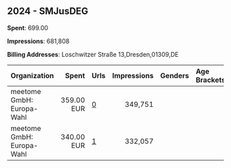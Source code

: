 ## 2024 - SMJusDEG 
**Spent**: 699.00

**Impressions**: 681,808

**Billing Addresses**: Loschwitzer Straße 13,Dresden,01309,DE

|Organization|Spent|Urls|Impressions|Genders|Age Brackets|Country Codes|
|:---|---:|:---|---:|:---|:---|:---|
|meetome GmbH: Europa-Wahl|359.00 EUR|[0](https://www.snap.com/political-ads/asset/0a5ae3545f006d43e8022e42fb2643027f7399af50067f1184763599059cbc72?mediaType=mp4)|349,751|||germany|
|meetome GmbH: Europa-Wahl|340.00 EUR|[1](https://www.snap.com/political-ads/asset/25f4453fbc510e6179de01559212c55bf27e27770a1a2dbb565df70753749bff?mediaType=mp4)|332,057|||germany|
